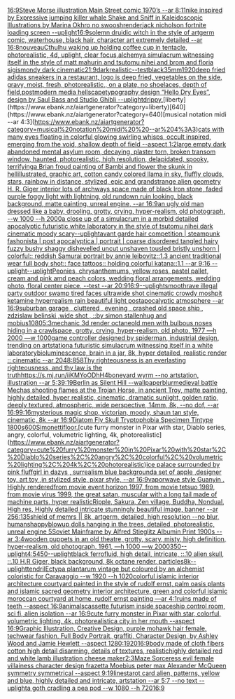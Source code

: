 [16:9](https://www.ebank.nz/aiartgenerator?category=16%3A9)[Steve Morse illustration Main Street comic 1970’s --ar 8:11](https://www.ebank.nz/aiartgenerator?category=Steve%20Morse%20illustration%20Main%20Street%20comic%201970%E2%80%99s%20--ar%208%3A11)[nike inspired by Expressive jumping killer whale Shake and Sniff in Kaleidoscopic Illustrations by Marina Okhro no swoosh](https://www.ebank.nz/aiartgenerator?category=nike%20inspired%20by%20Expressive%20jumping%20killer%20whale%20Shake%20and%20Sniff%20in%20Kaleidoscopic%20Illustrations%20by%20Marina%20Okhro%20no%20swoosh)[render](https://www.ebank.nz/aiartgenerator?category=render)[jack nicholson fortnite loading screen --uplight](https://www.ebank.nz/aiartgenerator?category=jack%20nicholson%20fortnite%20loading%20screen%20--uplight)[16:9](https://www.ebank.nz/aiartgenerator?category=16%3A9)[solemn druidic witch in the style of artgerm comic, waterhouse, black hair, character art extremely detailed --ar 16:8](https://www.ebank.nz/aiartgenerator?category=solemn%20druidic%20witch%20in%20the%20style%20of%20artgerm%20comic%2C%20waterhouse%2C%20black%20hair%2C%20character%20art%20extremely%20detailed%20--ar%2016%3A8)[nouveau](https://www.ebank.nz/aiartgenerator?category=nouveau)[Cthulhu waking up holding coffee cup in tentacle, photorealistic, 4d, uplight, clear focus,](https://www.ebank.nz/aiartgenerator?category=Cthulhu%20waking%20up%20holding%20coffee%20cup%20in%20tentacle%2C%20photorealistic%2C%204d%2C%20uplight%2C%20clear%20focus%2C)[alchemy](https://www.ebank.nz/aiartgenerator?category=alchemy)[a simulacrum witnessing itself in the style of matt mahurin and tsutomu nihei and brom and floria sigismondy dark cinematic](https://www.ebank.nz/aiartgenerator?category=a%20simulacrum%20witnessing%20itself%20in%20the%20style%20of%20matt%20mahurin%20and%20tsutomu%20nihei%20and%20brom%20and%20floria%20sigismondy%20dark%20cinematic)[21:9](https://www.ebank.nz/aiartgenerator?category=21%3A9)[dark](https://www.ebank.nz/aiartgenerator?category=dark)[realistic](https://www.ebank.nz/aiartgenerator?category=realistic)[--test](https://www.ebank.nz/aiartgenerator?category=--test)[black](https://www.ebank.nz/aiartgenerator?category=black)[35mm](https://www.ebank.nz/aiartgenerator?category=35mm)[1920](https://www.ebank.nz/aiartgenerator?category=1920)[deep fried adidas sneakers in a restaurant, logo is deep fried, vegetables on the side, gravy, moist, fresh, photorealistic,, on a plate, no shoelaces, depth of field,](https://www.ebank.nz/aiartgenerator?category=deep%20fried%20adidas%20sneakers%20in%20a%20restaurant%2C%20logo%20is%20deep%20fried%2C%20vegetables%20on%20the%20side%2C%20gravy%2C%20moist%2C%20fresh%2C%20photorealistic%2C%2C%20on%20a%20plate%2C%20no%20shoelaces%2C%20depth%20of%20field%2C)[postmodern media hellscape](https://www.ebank.nz/aiartgenerator?category=postmodern%20media%20hellscape)[typography design “Hello Dry Eyes”, design by Saul Bass and Studio Ghibli --uplight](https://www.ebank.nz/aiartgenerator?category=typography%20design%20%E2%80%9CHello%20Dry%20Eyes%E2%80%9D%2C%20design%20by%20Saul%20Bass%20and%20Studio%20Ghibli%20--uplight)[drippy.](https://www.ebank.nz/aiartgenerator?category=drippy.)[liberty](https://www.ebank.nz/aiartgenerator?category=liberty)[640](https://www.ebank.nz/aiartgenerator?category=640)[musical notation midi  --ar 4:3](https://www.ebank.nz/aiartgenerator?category=musical%20notation%20midi%20%20--ar%204%3A3)[cats with many eyes floating in colorful glowing swirling whisps, occult inspired, emerging from the void, shallow depth of field --aspect 1:2](https://www.ebank.nz/aiartgenerator?category=cats%20with%20many%20eyes%20floating%20in%20colorful%20glowing%20swirling%20whisps%2C%20occult%20inspired%2C%20emerging%20from%20the%20void%2C%20shallow%20depth%20of%20field%20--aspect%201%3A2)[large empty dark abandoned mental asylum room, decaying, plaster torn, broken transom window, haunted,  photorealistic, high resolution, delapidated, spooky, terrifying](https://www.ebank.nz/aiartgenerator?category=large%20empty%20dark%20abandoned%20mental%20asylum%20room%2C%20decaying%2C%20plaster%20torn%2C%20broken%20transom%20window%2C%20haunted%2C%20%20photorealistic%2C%20high%20resolution%2C%20delapidated%2C%20spooky%2C%20terrifying)[a Brian froud painting of Bambi and flower the skunk in hell](https://www.ebank.nz/aiartgenerator?category=a%20Brian%20froud%20painting%20of%20Bambi%20and%20flower%20the%20skunk%20in%20hell)[illustrated, graphic art, cotton candy colored llama in sky, fluffly clouds, stars, rainbow in distance, stylized, epic and grand](https://www.ebank.nz/aiartgenerator?category=illustrated%2C%20graphic%20art%2C%20cotton%20candy%20colored%20llama%20in%20sky%2C%20fluffly%20clouds%2C%20stars%2C%20rainbow%20in%20distance%2C%20stylized%2C%20epic%20and%20grand)[strange alien geometry H. R. Giger interior lots of archways space made of black Iron stone, faded purple foggy light with lightning, old rundown ruin looking, black background, matte painting, unreal engine, --ar 16:9](https://www.ebank.nz/aiartgenerator?category=strange%20alien%20geometry%20H.%20R.%20Giger%20interior%20lots%20of%20archways%20space%20made%20of%20black%20Iron%20stone%2C%20faded%20purple%20foggy%20light%20with%20lightning%2C%20old%20rundown%20ruin%20looking%2C%20black%20background%2C%20matte%20painting%2C%20unreal%20engine%2C%20--ar%2016%3A9)[an ugly old man dressed like a baby, drooling, grotty, crying, hyper-realism, old photograph, --w 1000 --h 2000](https://www.ebank.nz/aiartgenerator?category=an%20ugly%20old%20man%20dressed%20like%20a%20baby%2C%20drooling%2C%20grotty%2C%20crying%2C%20hyper-realism%2C%20old%20photograph%2C%20--w%201000%20--h%202000)[a close up of a simulacrum in a morbid detailed apocalyptic futuristic white laboratory in the style of tsutomu nihei dark cinematic moody scary](https://www.ebank.nz/aiartgenerator?category=a%20close%20up%20of%20a%20simulacrum%20in%20a%20morbid%20detailed%20apocalyptic%20futuristic%20white%20laboratory%20in%20the%20style%20of%20tsutomu%20nihei%20dark%20cinematic%20moody%20scary)[--uplight](https://www.ebank.nz/aiartgenerator?category=--uplight)[avant garde hair competition | steampunk fashonista | post apocalyptica | portrait | coarse disordered tangled hairy fuzzy bushy shaggy dishevelled uncut unshaven tousled bristly unshorn | colorful:: reddish Samurai portrait by annie leibovitz::1.3 ancient traditional wear full body shot:: face tattoos:: holding colorful katana::1.1  --ar 9:16 --uplight](https://www.ebank.nz/aiartgenerator?category=avant%20garde%20hair%20competition%20%7C%20steampunk%20fashonista%20%7C%20post%20apocalyptica%20%7C%20portrait%20%7C%20coarse%20disordered%20tangled%20hairy%20fuzzy%20bushy%20shaggy%20dishevelled%20uncut%20unshaven%20tousled%20bristly%20unshorn%20%7C%20colorful%3A%3A%20reddish%20Samurai%20portrait%20by%20annie%20leibovitz%3A%3A1.3%20ancient%20traditional%20wear%20full%20body%20shot%3A%3A%20face%20tattoos%3A%3A%20holding%20colorful%20katana%3A%3A1.1%20%20--ar%209%3A16%20--uplight)[--uplight](https://www.ebank.nz/aiartgenerator?category=--uplight)[Peonies,  chrysanthemums,  yellow roses, pastel pallet,  cream and pink amd peach colors, wedding floral arrangements,  wedding photo, floral center piece, --test  --ar 20:9](https://www.ebank.nz/aiartgenerator?category=Peonies%2C%20%20chrysanthemums%2C%20%20yellow%20roses%2C%20pastel%20pallet%2C%20%20cream%20and%20pink%20amd%20peach%20colors%2C%20wedding%20floral%20arrangements%2C%20%20wedding%20photo%2C%20floral%20center%20piece%2C%20--test%20%20--ar%2020%3A9)[16:9](https://www.ebank.nz/aiartgenerator?category=16%3A9)[--uplight](https://www.ebank.nz/aiartgenerator?category=--uplight)[smooth](https://www.ebank.nz/aiartgenerator?category=smooth)[rave illegal party outdoor swamp tired faces ultrawide shot cinematic crowdy moshpit ketamine hyperrealism rain beautiful light postapocalyptic atmosphere  --ar 16:9](https://www.ebank.nz/aiartgenerator?category=rave%20illegal%20party%20outdoor%20swamp%20tired%20faces%20ultrawide%20shot%20cinematic%20crowdy%20moshpit%20ketamine%20hyperrealism%20rain%20beautiful%20light%20postapocalyptic%20atmosphere%20%20--ar%2016%3A9)[suburban garage , cluttered , evening , crashed old space ship , zdzislaw belinski ,wide shot , ::by simon stallenhug and mobius](https://www.ebank.nz/aiartgenerator?category=suburban%20garage%20%2C%20cluttered%20%2C%20evening%20%2C%20crashed%20old%20space%20ship%20%2C%20zdzislaw%20belinski%20%2Cwide%20shot%20%2C%20%3A%3Aby%20simon%20stallenhug%20and%20mobius)[1080](https://www.ebank.nz/aiartgenerator?category=1080)[5:3](https://www.ebank.nz/aiartgenerator?category=5%3A3)[mechanic 3d render octane](https://www.ebank.nz/aiartgenerator?category=mechanic%203d%20render%20octane)[old men with bulbous noses hiding in a crawlspace, grotty, crying, hyper-realism, old photo, 1977 —h 2000 —w 1000](https://www.ebank.nz/aiartgenerator?category=old%20men%20with%20bulbous%20noses%20hiding%20in%20a%20crawlspace%2C%20grotty%2C%20crying%2C%20hyper-realism%2C%20old%20photo%2C%201977%20%E2%80%94h%202000%20%E2%80%94w%201000)[game controller designed by spiderman, industrial design, trending on artstation](https://www.ebank.nz/aiartgenerator?category=game%20controller%20designed%20by%20spiderman%2C%20industrial%20design%2C%20trending%20on%20artstation)[a futuristic simulacrum witnessing itself in a white laboratory](https://www.ebank.nz/aiartgenerator?category=a%20futuristic%20simulacrum%20witnessing%20itself%20in%20a%20white%20laboratory)[bioluminescence, brain in a jar, 8k, hyper detailed, realistic render :: cinematic --ar 2048:858](https://www.ebank.nz/aiartgenerator?category=bioluminescence%2C%20brain%20in%20a%20jar%2C%208k%2C%20hyper%20detailed%2C%20realistic%20render%20%3A%3A%20cinematic%20--ar%202048%3A858)[Thy righteousness is an everlasting righteousness, and thy law is the truth](https://www.ebank.nz/aiartgenerator?category=Thy%20righteousness%20is%20an%20everlasting%20righteousness%2C%20and%20thy%20law%20is%20the%20truth)[<https://s.mj.run/iiKMYoODhH4>](https://www.ebank.nz/aiartgenerator?category=%3Chttps%3A//s.mj.run/iiKMYoODhH4%3E)[boneyard wyrm --no artstation, illustration --ar 5:3](https://www.ebank.nz/aiartgenerator?category=boneyard%20wyrm%20--no%20artstation%2C%20illustration%20--ar%205%3A3)[9:19](https://www.ebank.nz/aiartgenerator?category=9%3A19)[Berlin as Silent Hill --wallpaper](https://www.ebank.nz/aiartgenerator?category=Berlin%20as%20Silent%20Hill%20--wallpaper)[blur](https://www.ebank.nz/aiartgenerator?category=blur)[medieval battle Mechas shooting flames at the Trojan Horse, in ancient Troy, matte painting, highly detailed, hyper realistic, cinematic, dramatic sunlight, golden ratio, deeply textured, atmospheric, wide perspective, 14mm, 8k, --no dof, --ar 16:9](https://www.ebank.nz/aiartgenerator?category=medieval%20battle%20Mechas%20shooting%20flames%20at%20the%20Trojan%20Horse%2C%20in%20ancient%20Troy%2C%20matte%20painting%2C%20highly%20detailed%2C%20hyper%20realistic%2C%20cinematic%2C%20dramatic%20sunlight%2C%20golden%20ratio%2C%20deeply%20textured%2C%20atmospheric%2C%20wide%20perspective%2C%2014mm%2C%208k%2C%20--no%20dof%2C%20--ar%2016%3A9)[9:16](https://www.ebank.nz/aiartgenerator?category=9%3A16)[mysterious magic shop, victorian, moody, shaun tan style, cinematic, 8k  --ar 16:9](https://www.ebank.nz/aiartgenerator?category=mysterious%20magic%20shop%2C%20victorian%2C%20moody%2C%20shaun%20tan%20style%2C%20cinematic%2C%208k%20%20--ar%2016%3A9)[Diatom  Fly Skull Tryptophobia Specimen Tintype 1800s](https://www.ebank.nz/aiartgenerator?category=Diatom%20%20Fly%20Skull%20Tryptophobia%20Specimen%20Tintype%201800s)[600](https://www.ebank.nz/aiartgenerator?category=600)[Simonetti](https://www.ebank.nz/aiartgenerator?category=Simonetti)[floor.](https://www.ebank.nz/aiartgenerator?category=floor.)[cute furry monster in Pixar with star, Diablo series, angry, colorful, volumetric lighting, 4k, photorealistic](https://www.ebank.nz/aiartgenerator?category=cute%20furry%20monster%20in%20Pixar%20with%20star%2C%20Diablo%20series%2C%20angry%2C%20colorful%2C%20volumetric%20lighting%2C%204k%2C%20photorealistic)[ice palace surrounded by pink fluff](https://www.ebank.nz/aiartgenerator?category=ice%20palace%20surrounded%20by%20pink%20fluff)[girl in dazys , surrealism blue background](https://www.ebank.nz/aiartgenerator?category=girl%20in%20dazys%20%2C%20surrealism%20blue%20background)[a set of apple ,designer toy, art toy ,in stylized style, pixar style, --ar 16:9](https://www.ebank.nz/aiartgenerator?category=a%20set%20of%20apple%20%2Cdesigner%20toy%2C%20art%20toy%20%2Cin%20stylized%20style%2C%20pixar%20style%2C%20--ar%2016%3A9)[vaporwave style Guanyin . Highly rendered](https://www.ebank.nz/aiartgenerator?category=vaporwave%20style%20Guanyin%20.%20Highly%20rendered)[from movie event horizon 1997, from movie tetsuo 1989, from movie virus 1999, the great satan, muscular with a long tail made of machine parts, hyper realistic](https://www.ebank.nz/aiartgenerator?category=from%20movie%20event%20horizon%201997%2C%20from%20movie%20tetsuo%201989%2C%20from%20movie%20virus%201999%2C%20the%20great%20satan%2C%20muscular%20with%20a%20long%20tail%20made%20of%20machine%20parts%2C%20hyper%20realistic)[Ripple, Sakura, Zen village, Buddha, Nondual, High res, Highly detailed intricate stunningly beautiful image, banner  --ar 256:135](https://www.ebank.nz/aiartgenerator?category=Ripple%2C%20Sakura%2C%20Zen%20village%2C%20Buddha%2C%20Nondual%2C%20High%20res%2C%20Highly%20detailed%20intricate%20stunningly%20beautiful%20image%2C%20banner%20%20--ar%20256%3A135)[shield of memrs || 8k, artgerm, detailed, high resolution --no blur, humans](https://www.ebank.nz/aiartgenerator?category=shield%20of%20memrs%20%7C%7C%208k%2C%20artgerm%2C%20detailed%2C%20high%20resolution%20--no%20blur%2C%20humans)[happy](https://www.ebank.nz/aiartgenerator?category=happy)[blowup dolls hanging in the trees, detailed, photorealistic, unreal engine 5](https://www.ebank.nz/aiartgenerator?category=blowup%20dolls%20hanging%20in%20the%20trees%2C%20detailed%2C%20photorealistic%2C%20unreal%20engine%205)[Soviet Mainframe by Alfred Stieglitz Albumin Print 1900s --ar 3:4](https://www.ebank.nz/aiartgenerator?category=Soviet%20Mainframe%20by%20Alfred%20Stieglitz%20Albumin%20Print%201900s%20--ar%203%3A4)[wooden puppets in an old theatre, grotty, scary, misty, high definition, hyper-realism, old photograph, 1961, —h 1000 —w 2000](https://www.ebank.nz/aiartgenerator?category=wooden%20puppets%20in%20an%20old%20theatre%2C%20grotty%2C%20scary%2C%20misty%2C%20high%20definition%2C%20hyper-realism%2C%20old%20photograph%2C%201961%2C%20%E2%80%94h%201000%20%E2%80%94w%202000)[350](https://www.ebank.nz/aiartgenerator?category=350)[--uplight](https://www.ebank.nz/aiartgenerator?category=--uplight)[4:5](https://www.ebank.nz/aiartgenerator?category=4%3A5)[450](https://www.ebank.nz/aiartgenerator?category=450)[--uplight](https://www.ebank.nz/aiartgenerator?category=--uplight)[black ferrofluid, high detail, intricate, ::.10 alien skull, ::.10 H.R Giger, black background, 8k octane render, particles](https://www.ebank.nz/aiartgenerator?category=black%20ferrofluid%2C%20high%20detail%2C%20intricate%2C%20%3A%3A.10%20alien%20skull%2C%20%3A%3A.10%20H.R%20Giger%2C%20black%20background%2C%208k%20octane%20render%2C%20particles)[8k](https://www.ebank.nz/aiartgenerator?category=8k)[](https://www.ebank.nz/aiartgenerator?category=)[--uplight](https://www.ebank.nz/aiartgenerator?category=--uplight)[tendril](https://www.ebank.nz/aiartgenerator?category=tendril)[Ectypa plantarum vintage but coloured by an alchemist coloristic for Caravaggio --w 1920 --h 1020](https://www.ebank.nz/aiartgenerator?category=Ectypa%20plantarum%20vintage%20but%20coloured%20by%20an%20alchemist%20coloristic%20for%20Caravaggio%20--w%201920%20--h%201020)[colorful islamic interior architecture courtyard painted in the style of rudolf ernst, palm oasis plants and islamic sacred geometry interior architecture, green and colorful islamic moroccan courtyard at home, rudolf ernst painting —ar 4:1](https://www.ebank.nz/aiartgenerator?category=colorful%20islamic%20interior%20architecture%20courtyard%20painted%20in%20the%20style%20of%20rudolf%20ernst%2C%20palm%20oasis%20plants%20and%20islamic%20sacred%20geometry%20interior%20architecture%2C%20green%20and%20colorful%20islamic%20moroccan%20courtyard%20at%20home%2C%20rudolf%20ernst%20painting%20%E2%80%94ar%204%3A1)[ruins made of teeth --aspect 16:9](https://www.ebank.nz/aiartgenerator?category=ruins%20made%20of%20teeth%20--aspect%2016%3A9)[animals](https://www.ebank.nz/aiartgenerator?category=animals)[cassette futurism inside spaceship control room, sci fi, alien isolation --ar 16:9](https://www.ebank.nz/aiartgenerator?category=cassette%20futurism%20inside%20spaceship%20control%20room%2C%20sci%20fi%2C%20alien%20isolation%20--ar%2016%3A9)[cute furry monster in Pixar with star, colorful, volumetric lighting, 4k, photorealistic](https://www.ebank.nz/aiartgenerator?category=cute%20furry%20monster%20in%20Pixar%20with%20star%2C%20colorful%2C%20volumetric%20lighting%2C%204k%2C%20photorealistic)[a city in her mouth --aspect 16:9](https://www.ebank.nz/aiartgenerator?category=a%20city%20in%20her%20mouth%20--aspect%2016%3A9)[Graphic Illustration, Creative Design, purple mohawk hair female, techwear fashion, Full Body Portrait, graffiti, Character Design, by Ashley Wood and Jamie Hewlett --aspect 1280:1920](https://www.ebank.nz/aiartgenerator?category=Graphic%20Illustration%2C%20Creative%20Design%2C%20purple%20mohawk%20hair%20female%2C%20techwear%20fashion%2C%20Full%20Body%20Portrait%2C%20graffiti%2C%20Character%20Design%2C%20by%20Ashley%20Wood%20and%20Jamie%20Hewlett%20--aspect%201280%3A1920)[16:9](https://www.ebank.nz/aiartgenerator?category=16%3A9)[body made of cloth fibers cotton high detail disarming, details of textures, realistic](https://www.ebank.nz/aiartgenerator?category=body%20made%20of%20cloth%20fibers%20cotton%20high%20detail%20disarming%2C%20details%20of%20textures%2C%20realistic)[highly detailed red and white lamb illustration cheese maker](https://www.ebank.nz/aiartgenerator?category=highly%20detailed%20red%20and%20white%20lamb%20illustration%20cheese%20maker)[2:3](https://www.ebank.nz/aiartgenerator?category=2%3A3)[Maze Sorceress evil female villainess character design frazetta Moebius peter max Alexander McQueen symmetry symmetrical --aspect 9:19](https://www.ebank.nz/aiartgenerator?category=Maze%20Sorceress%20evil%20female%20villainess%20character%20design%20frazetta%20Moebius%20peter%20max%20Alexander%20McQueen%20symmetry%20symmetrical%20--aspect%209%3A19)[lines](https://www.ebank.nz/aiartgenerator?category=lines)[tarot card alien, patterns, yellow and blue, highly detailed and intricate, artstation --ar 5:7 --no text --uplight](https://www.ebank.nz/aiartgenerator?category=tarot%20card%20alien%2C%20patterns%2C%20yellow%20and%20blue%2C%20highly%20detailed%20and%20intricate%2C%20artstation%20--ar%205%3A7%20--no%20text%20--uplight)[a goth cradling a pea pod --w 1080 --h 720](https://www.ebank.nz/aiartgenerator?category=a%20goth%20cradling%20a%20pea%20pod%20--w%201080%20--h%20720)[16:9](https://www.ebank.nz/aiartgenerator?category=16%3A9)